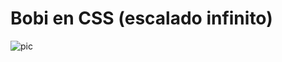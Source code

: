 # Bobi en CSS (escalado infinito)

![pic](https://raw.githubusercontent.com/franjaluga/bobiCSS/bobicss.jpg)
